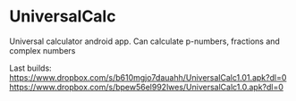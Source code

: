 # UniversalCalc
Universal calculator android app. Can calculate p-numbers, fractions and complex numbers

Last builds: 
https://www.dropbox.com/s/b610mgjo7dauahh/UniversalCalc1.01.apk?dl=0
https://www.dropbox.com/s/bpew56el992lwes/UniversalCalc1.0.apk?dl=0
